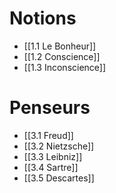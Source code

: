 # Notions

- [[1.1 Le Bonheur]]
- [[1.2 Conscience]]
- [[1.3 Inconscience]]

# Penseurs

- [[3.1 Freud]]
- [[3.2 Nietzsche]]
- [[3.3 Leibniz]]
- [[3.4 Sartre]]
- [[3.5 Descartes]]
